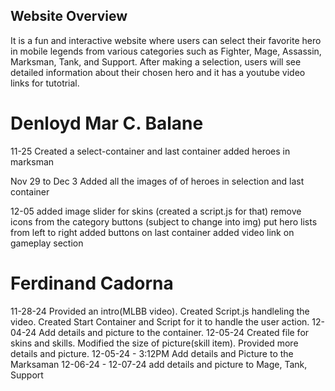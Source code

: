 ## Website Overview
It is a fun and interactive website where users can select their favorite hero in mobile legends from various categories such as Fighter, Mage, Assassin, Marksman, Tank, and Support. After making a selection, users will see detailed information about their chosen hero and it has a youtube video links for tutotrial.




# Denloyd Mar C. Balane 
11-25
Created a select-container and last container
added heroes in marksman

Nov 29 to Dec 3 
Added all the images of of heroes in selection and last container

12-05 
added image slider for skins (created a script.js for that)
remove icons from the category buttons (subject to change into img)
put hero lists from left to right 
added buttons on last container 
added video link on gameplay section 


# Ferdinand Cadorna 
11-28-24
Provided an intro(MLBB video).
Created Script.js handleling the video.
Created Start Container and Script for it to handle the user action.
12-04-24 
Add details and picture to the container.
12-05-24 
Created file for skins and skills.
Modified the size of picture(skill item).
Provided more details and picture.
12-05-24 - 3:12PM
Add details and Picture to the Marksaman 
12-06-24  -  12-07-24
add details and picture to Mage, Tank, Support
